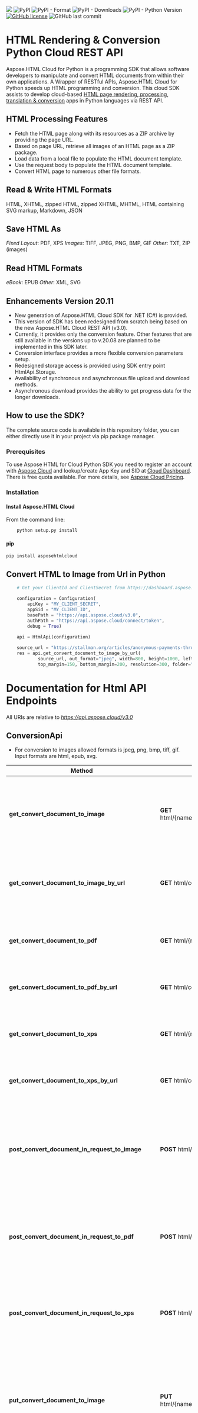![](https://img.shields.io/badge/api-v3.0-lightgrey) ![PyPI](https://img.shields.io/pypi/v/asposehtmlcloud) ![PyPI - Format](https://img.shields.io/pypi/format/asposehtmlcloud) ![PyPI - Downloads](https://img.shields.io/pypi/dm/asposehtmlcloud) ![PyPI - Python Version](https://img.shields.io/pypi/pyversions/asposehtmlcloud) [![GitHub license](https://img.shields.io/github/license/aspose-html-cloud/aspose-html-cloud-python)](https://github.com/aspose-html-cloud/aspose-html-cloud-python/blob/master/LICENSE.txt) ![GitHub last commit](https://img.shields.io/github/last-commit/Aspose-html-Cloud/aspose-html-cloud-python)

# HTML Rendering & Conversion Python Cloud REST API
Aspose.HTML Cloud for Python is a programming SDK that allows software developers to manipulate and convert HTML documents from within their own applications. A Wrapper of RESTful APIs, Aspose.HTML Cloud for Python speeds up HTML programming and conversion.
This cloud SDK assists to develop cloud-based [HTML page rendering, processing, translation & conversion](https://products.aspose.cloud/html/python) apps in Python languages via REST API.

## HTML Processing Features
- Fetch the HTML page along with its resources as a ZIP archive by providing the page URL.
- Based on page URL, retrieve all images of an HTML page as a ZIP package.
- Load data from a local file to populate the HTML document template.
- Use the request body to populate the HTML document template.
- Convert HTML page to numerous other file formats.

## Read & Write HTML Formats
HTML, XHTML, zipped HTML, zipped XHTML, MHTML, HTML containing SVG markup, Markdown, JSON

## Save HTML As
*Fixed Layout*: PDF, XPS
*Images*: TIFF, JPEG, PNG, BMP, GIF
*Other*: TXT, ZIP (images)

## Read HTML Formats
*eBook*: EPUB
*Other*: XML, SVG

## Enhancements Version 20.11

- New generation of Aspose.HTML Cloud SDK for .NET (C#) is provided.
- This version of SDK has been redesigned from scratch being based on the new Aspose.HTML Cloud REST API (v3.0).
- Currently, it provides only the conversion feature. Other features that are still available in the versions up to v.20.08 are planned to be implemented in this SDK later.
- Conversion interface provides a more flexible conversion parameters setup.
- Redesigned storage access is provided using SDK entry point HtmlApi.Storage.
- Availability of synchronous and asynchronous file upload and download methods.
- Asynchronous download provides the ability to get progress data for the longer downloads.
## How to use the SDK?
The complete source code is available in this repository folder, you can either directly use it in your project via pip package manager.

### Prerequisites

To use Aspose HTML for Cloud Python SDK you need to register an account with [Aspose Cloud](https://www.aspose.cloud/) and lookup/create App Key and SID at [Cloud Dashboard](https://dashboard.aspose.cloud/#/apps). There is free quota available. For more details, see [Aspose Cloud Pricing](https://purchase.aspose.cloud/pricing).

### Installation


#### Install Aspose.HTML Cloud

From the command line:
```code
	python setup.py install
```

#### pip
```code
pip install asposehtmlcloud
```

## Convert HTML to Image from Url in Python

```python
	# Get your ClientId and ClientSecret from https://dashboard.aspose.cloud (free registration required).

	configuration = Configuration(
		apiKey = "MY_CLIENT_SECRET", 
		appSid = "MY_CLIENT_ID", 
		basePath = "https://api.aspose.cloud/v3.0", 
		authPath = "https://api.aspose.cloud/connect/token",
		debug = True)
		
	api = HtmlApi(configuration)

	source_url = "https://stallman.org/articles/anonymous-payments-thru-phones.html"
	res = api.get_convert_document_to_image_by_url(
			source_url, out_format="jpeg", width=800, height=1000, left_margin=50, right_margin=100,
			top_margin=150, bottom_margin=200, resolution=300, folder="MY_REMOTE_FOLDER", storage="My_Storage_Name")
```

# Documentation for Html API Endpoints

All URIs are relative to *https://api.aspose.cloud/v3.0*

## ConversionApi

- For conversion to images allowed formats is jpeg, png, bmp, tiff, gif. Input formats are html, epub, svg.

Method | HTTP request | Description
------------- | ------------- | -------------
**get_convert_document_to_image** | **GET** html/{name}/convert/image/{outFormat} | Convert the HTML document from the storage by its name to the specified image format.
**get_convert_document_to_image_by_url** | **GET** html/convert/image/{outFormat} | Convert the HTML page from the web by its URL to the specified image format.
**get_convert_document_to_pdf** | **GET** html/{name}/convert/pdf | Convert the HTML document from the storage by its name to PDF.
**get_convert_document_to_pdf_by_url** | **GET** html/convert/pdf | Convert the HTML page from the web by its URL to PDF.
**get_convert_document_to_xps** | **GET** html/{name}/convert/xps | Convert the HTML document from the storage by its name to XPS.
**get_convert_document_to_xps_by_url** | **GET** html/convert/xps | Convert the HTML page from the web by its URL to XPS.
**post_convert_document_in_request_to_image** | **POST** html/convert/image/{outFormat} | Converts the HTML document (in request content) to the specified image format and uploads resulting file to storage.
**post_convert_document_in_request_to_pdf** | **POST** html/convert/pdf | Converts the HTML document (in request content) to PDF and uploads resulting file to storage.
**post_convert_document_in_request_to_xps** | **POST** html/convert/xps | Converts the HTML document (in request content) to XPS and uploads resulting file to storage.
**put_convert_document_to_image** | **PUT** html/{name}/convert/image/{outFormat} | Converts the HTML document (located on storage) to the specified image format and uploads resulting file to storage.
**put_convert_document_to_pdf** | **PUT** html/{name}/convert/pdf | Converts the HTML document (located on storage) to PDF and uploads resulting file to storage.
**put_convert_document_to_xps** | **PUT** html/{name}/convert/xps | Converts the HTML document (located on storage) to XPS and uploads resulting file to storage.
**get_convert_document_to_mhtml_by_url** | **GET** /html/convert/mhtml | Converts the HTML page from Web by its URL to MHTML returns resulting file in response content.
**get_convert_document_to_markdown** | **GET** /html/{name}/convert/md | Converts the HTML document (located on storage) to Markdown and returns resulting file in response content.
**post_convert_document_in_request_to_markdown** | **POST** /html/convert/md | Converts the HTML document (in request content) to Markdown and uploads resulting file to storage by specified path.
**put_convert_document_to_markdown** | **PUT** /html/{name}/convert/md | Converts the HTML document (located on storage) to Markdown and uploads resulting file to storage by specified path.

## ImportApi

Method | HTTP request | Description
------------- | ------------- | -------------
**get_convert_markdown_to_html** | **GET** /html/{name}/convert/md | Converts the MarkdownHTML document (located on storage) to HTML and returns resulting file in response content.
**post_convert_markdown_in_request_to_html** | **POST** /html/import/md | Converts the MarkdownHTML document (in request content) to HTML and uploads resulting file to storage by specified path.
**put_convert_markdown_to_html** | **PUT** /html/{name}/import/md | Converts the Markdown document (located on storage) to HTML and uploads resulting file to storage by specified path.

## DocumentApi

Method | HTTP request | Description
------------- | ------------- | -------------
**get_document_by_url** | **GET** /html/download | Return all HTML page with linked resources packaged as a ZIP archive by the source page URL.
**get_document_fragment_by_x_path** | **GET** html/{name}/fragments/{outFormat} | Return list of HTML fragments matching the specified XPath query.
**get_document_fragment_by_x_path_by_url** | **GET** html/fragments/{outFormat} | Return list of HTML fragments matching the specified XPath query by the source page URL.
**get_document_fragments_by_css_selector** | **GET** /html/{name}/fragments/css/{outFormat} | Return list of HTML fragments matching the specified CSS selector.
**get_document_fragments_by_css_selector_by_url** | **GET** /html/fragments/css/{outFormat} | Return list of HTML fragments matching the specified CSS selector by the source page URL.
**get_document_images** | **GET** html/{name}/images/all | Return all HTML document images packaged as a ZIP archive.
**get_document_images_by_url** | **GET** html/images/all | Return all HTML page images packaged as a ZIP archive by the source page URL.

## SeoApi

Method | HTTP request | Description
------------- | ------------- | -------------
**get_seo_warning** | **GET** /html/seo | Page analysis and return SEO warnings in json format.
**get_html_warning** | **GET** /html/validator | Checks the markup validity of Web documents in HTML, XHTML, etc.and return in json format.

## TemplateMergeApi    

Method | HTTP request | Description
------------- | ------------- | -------------
**get_merge_html_template** | **GET** /html/{templateName}/merge | Populate HTML document template with data located as a file in the storage.
**post_merge_html_template** | **POST** /html/{templateName}/merge | Populate HTML document template with data from the request body. Result document will be saved to storage.

# Documentation for Storage API Endpoints

## StorageApi

Method | HTTP request | Description
------------- | ------------- | -------------
**copy_file** | **PUT** /html/storage/file/copy/{srcPath} | Copy file
**delete_file** | **DELETE** /html/storage/file/{path} | Delete file
**download_file** | **GET** /html/storage/file/{path} | Download file
**move_file** | **PUT** /html/storage/file/move/{srcPath} | Move file
**upload_file** | **PUT** /html/storage/file/{path} | Upload file
**copy_filder** | **PUT** /html/storage/folder/copy/{srcPath} | Copy folder
**create_folder** | **PUT** /html/storage/folder/{path} | Create the folder
**delete_folder** | **DELETE** /html/storage/folder/{path} | Delete folder
**get_files_list** | **GET** /html/storage/folder/{path} | Get all files and folders within a folder
**move_folder** | **PUT** /html/storage/folder/move/{srcPath} | Move folder
**get_disc_usage** | **GET** /html/storage/disc | Get disc usage
**get_file_versions** | **GET** /html/storage/version/{path} | Get file versions
**object_exists** | **GET** /html/storage/exist/{path} | Check if file or folder exists
**storage_exists** | **GET** /html/storage/{storageName}/exist | Check if storage exists


[Tests](https://github.com/aspose-html-cloud/aspose-html-cloud-python/tree/master/test) contain various examples of using the Aspose.HTML SDK.

[Docs](https://github.com/aspose-html-cloud/aspose-html-cloud-python/tree/master/docs/_build/html) Full documentation for Aspose.HTML SDK in html format.

## Dependencies
- [See requirements.txt](https://github.com/aspose-html-cloud/aspose-html-cloud-python/blob/master/requirements.txt)

## Workflow

In order to make changes in the repository, you need to:

1. Create a branch with the proposed changes whose name matches the feature/* pattern.
2. Create a pull request for this branch. It will be automatically assigned to a suitable reviewer.
3. Once the request is approved, it can be merged.

## Aspose.HTML Cloud SDKs in Popular Languages

| .NET | Java | PHP | Python | Ruby | Node.js | Android | Swift|C++|Go|
|---|---|---|---|---|---|---|--|--|--|
| [GitHub](https://github.com/aspose-html-cloud/aspose-html-cloud-dotnet) | [GitHub](https://github.com/aspose-html-cloud/aspose-html-cloud-java) | [GitHub](https://github.com/aspose-html-cloud/aspose-html-cloud-php) | [GitHub](https://github.com/aspose-html-cloud/aspose-html-cloud-python) | [GitHub](https://github.com/aspose-html-cloud/aspose-html-cloud-ruby)  | [GitHub](https://github.com/aspose-html-cloud/aspose-html-cloud-nodejs) | [GitHub](https://github.com/aspose-html-cloud/aspose-html-cloud-android) | [GitHub](https://github.com/aspose-html-cloud/aspose-html-cloud-swift)|[GitHub](https://github.com/aspose-html-cloud/aspose-html-cloud-cpp) |[GitHub](https://github.com/aspose-html-cloud/aspose-html-cloud-go) |
| [NuGet](https://www.nuget.org/packages/Aspose.html-Cloud/) | [Maven](https://repository.aspose.cloud/webapp/#/artifacts/browse/tree/General/repo/com/aspose/aspose-html-cloud) | [Composer](https://packagist.org/packages/aspose/aspose-html-cloud-php) | [PIP](https://pypi.org/project/asposehtmlcloud/) | [GEM](https://rubygems.org/gems/aspose_html_cloud)  | [NPM](https://www.npmjs.com/package/@asposecloud/aspose-html-cloud) | [Maven](https://repository.aspose.cloud/webapp/#/artifacts/browse/tree/General/repo/com/aspose/aspose-html-cloud) | [Cocoapods](https://cocoapods.org/pods/AsposeHtmlCloud)|[NuGet](https://www.nuget.org/packages/Aspose.Html-Cloud.Cpp/) | [Go.Dev](#) |

[Product Page](https://products.aspose.cloud/html/python) | [Documentation](https://docs.aspose.cloud/display/htmlcloud/Home) | [API Reference](https://apireference.aspose.cloud/html/) | [Code Samples](https://github.com/aspose-html-cloud/aspose-html-cloud-python) | [Blog](https://blog.aspose.cloud/category/html/) | [Free Support](https://forum.aspose.cloud/c/html) | [Free Trial](https://dashboard.aspose.cloud/#/apps)
